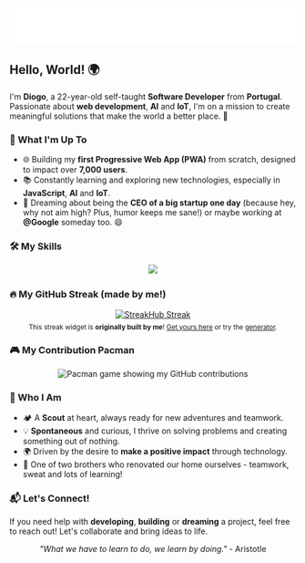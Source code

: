 <p align="center">
  <img src="https://raw.githubusercontent.com/diogocarrola/diogocarrola/main/snowflakes.svg" alt="Diogo Carrola">
</p>

## Hello, World! 🌍

I'm **Diogo**, a 22-year-old self-taught **Software Developer** from **Portugal**. Passionate about **web development**, **AI** and **IoT**, I'm on a mission to create meaningful solutions that make the world a better place. 🌱

### 🚀 What I'm Up To
- 🌐 Building my **first Progressive Web App (PWA)** from scratch, designed to impact over **7,000 users**.
- 📚 Constantly learning and exploring new technologies, especially in **JavaScript**, **AI** and **IoT**.
- 🎤 Dreaming about being the **CEO of a big startup one day** (because hey, why not aim high? Plus, humor keeps me sane!) or maybe working at **@Google** someday too. 😄

### 🛠️ My Skills
<p align="center">
  <a href="https://skillicons.dev">
    <img src="https://skillicons.dev/icons?i=bash,git,github,c,py,html,css,js,gcp,kubernetes,docker,flutter,figma,react,firebase" />
  </a>
</p>

### 🔥 My GitHub Streak (made by me!)
<p align="center">
  <a href="https://github.com/diogocarrola/streakhub">
    <img src="https://streakhub.onrender.com/widget/diogocarrola?v=20250528" alt="StreakHub Streak" />
  </a>
  <br>
  <sub>
    This streak widget is <b>originally built by me</b>!  
    <a href="https://github.com/diogocarrola/streakhub">Get yours here</a> or try the <a href="https://diogocarrola.github.io/streakhub/">generator</a>.
  </sub>
</p>

### 🎮 My Contribution Pacman
<p align="center">
  <img src="assets/pacman.svg" alt="Pacman game showing my GitHub contributions">
</p>

### 🌟 Who I Am
- 🏕️ A **Scout** at heart, always ready for new adventures and teamwork.
- 💡 **Spontaneous** and curious, I thrive on solving problems and creating something out of nothing.
- 🌍 Driven by the desire to **make a positive impact** through technology.
- 🚧 One of two brothers who renovated our home ourselves - teamwork, sweat and lots of learning!

### 📬 Let's Connect!
If you need help with **developing**, **building** or **dreaming** a project, feel free to reach out! Let's collaborate and bring ideas to life.

<p align="center">
  <i>"What we have to learn to do, we learn by doing."</i> - Aristotle
</p>
